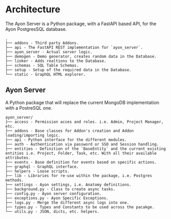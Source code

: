 # Architecture

The Ayon Server is a Python package, with a FastAPI based API, for the Ayon PostgresSQL database.

```
.
├── addons - Third party Addons.
├── api - The FastAPI REST implementation for `ayon_server`.
├── ayon_server - Actual server logic.
├── demogen - Demo generator, creates random data in the Database.
├── linker - Adds realtions to the Database.
├── schemas - SQL Table Schemas.
├── setup - Setup of the required data in the Database.
└── static - GraphQL HTML explorer.
```

## Ayon Server

A Python package that will replace the current MongoDB implementation with a PostreSQL one.

```
ayon_server/
├── access - Permission acces and roles. i.e. Admin, Project Manager, etc.
├── addons - Base classes for Addon's creation and Addon loading/importing logic.
├── api - Python interface for the different modules.
├── auth - Authentication via password or SSO and Session handling.
├── entities - Definition of the `BaseEntity` and the current existing entities i.e. Project, Folder, Task, etc. With all their available attributes.
├── events - Base definition for events based on specific actions.
├── graphql - GraphQL interface.
├── helpers - Loose scripts.
├── lib - Libraries for re-use within the package, i.e. Postgres methods.
├── settings - Ayon settings, i.e. Anatomy definitions.
├── background.py - Class to create async tasks.
├── config.py - Ayon server configuration.
├── exceptions.py - Ayon Specific Exceptions.
├── logs.py - Merge the different async logs into one.
├── types.py - Types and Constants to be used across the pacakge.
└── utils.py - JSON, dicts, etc. helpers.
```


